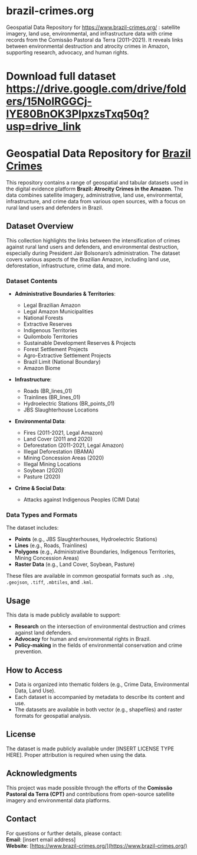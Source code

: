 # brazil-crimes.org
Geospatial Data Repository for https://www.brazil-crimes.org/  : satellite imagery, land use, environmental, and infrastructure data with crime records from the Comissão Pastoral da Terra (2011–2021). It reveals links between environmental destruction and atrocity crimes in Amazon, supporting research, advocacy, and human rights. 

# Download full dataset https://drive.google.com/drive/folders/15NoIRGGCj-lYE80BnOK3PIpxzsTxq50q?usp=drive_link


# Geospatial Data Repository for [Brazil Crimes](https://www.brazil-crimes.org/)

This repository contains a range of geospatial and tabular datasets used in the digital evidence platform **Brazil: Atrocity Crimes in the Amazon**. The data combines satellite imagery, administrative, land use, environmental, infrastructure, and crime data from various open sources, with a focus on rural land users and defenders in Brazil.

## Dataset Overview

This collection highlights the links between the intensification of crimes against rural land users and defenders, and environmental destruction, especially during President Jair Bolsonaro’s administration. The dataset covers various aspects of the Brazilian Amazon, including land use, deforestation, infrastructure, crime data, and more.

### Dataset Contents

- **Administrative Boundaries & Territories**:
    - Legal Brazilian Amazon
    - Legal Amazon Municipalities
    - National Forests
    - Extractive Reserves
    - Indigenous Territories
    - Quilombolo Territories
    - Sustainable Development Reserves & Projects
    - Forest Settlement Projects
    - Agro-Extractive Settlement Projects
    - Brazil Limit (National Boundary)
    - Amazon Biome
  
- **Infrastructure**:
    - Roads (BR_lines_01)
    - Trainlines (BR_lines_01)
    - Hydroelectric Stations (BR_points_01)
    - JBS Slaughterhouse Locations
  
- **Environmental Data**:
    - Fires (2011-2021, Legal Amazon)
    - Land Cover (2011 and 2020)
    - Deforestation (2011-2021, Legal Amazon)
    - Illegal Deforestation (IBAMA)
    - Mining Concession Areas (2020)
    - Illegal Mining Locations
    - Soybean (2020)
    - Pasture (2020)

- **Crime & Social Data**:
    - Attacks against Indigenous Peoples (CIMI Data)
  
### Data Types and Formats

The dataset includes:
- **Points** (e.g., JBS Slaughterhouses, Hydroelectric Stations)
- **Lines** (e.g., Roads, Trainlines)
- **Polygons** (e.g., Administrative Boundaries, Indigenous Territories, Mining Concession Areas)
- **Raster Data** (e.g., Land Cover, Soybean, Pasture)

These files are available in common geospatial formats such as `.shp`, `.geojson`, `.tiff`, `.mbtiles`, and `.kml`.

## Usage

This data is made publicly available to support:
- **Research** on the intersection of environmental destruction and crimes against land defenders.
- **Advocacy** for human and environmental rights in Brazil.
- **Policy-making** in the fields of environmental conservation and crime prevention.

## How to Access

- Data is organized into thematic folders (e.g., Crime Data, Environmental Data, Land Use).
- Each dataset is accompanied by metadata to describe its content and use.
- The datasets are available in both vector (e.g., shapefiles) and raster formats for geospatial analysis.

## License

The dataset is made publicly available under [INSERT LICENSE TYPE HERE]. Proper attribution is required when using the data.

## Acknowledgments

This project was made possible through the efforts of the **Comissão Pastoral da Terra (CPT)** and contributions from open-source satellite imagery and environmental data platforms.

## Contact

For questions or further details, please contact:  
**Email**: [insert email address]  
**Website**: [https://www.brazil-crimes.org/](https://www.brazil-crimes.org/)
